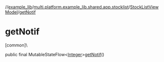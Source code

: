 //[example_lib](../../../index.md)/[multi.platform.example_lib.shared.app.stocklist](../index.md)/[StockListViewModel](index.md)/[getNotif](get-notif.md)

# getNotif

[common]\

public final MutableStateFlow&lt;[Integer](https://developer.android.com/reference/kotlin/java/lang/Integer.html)&gt;[getNotif](get-notif.md)()
